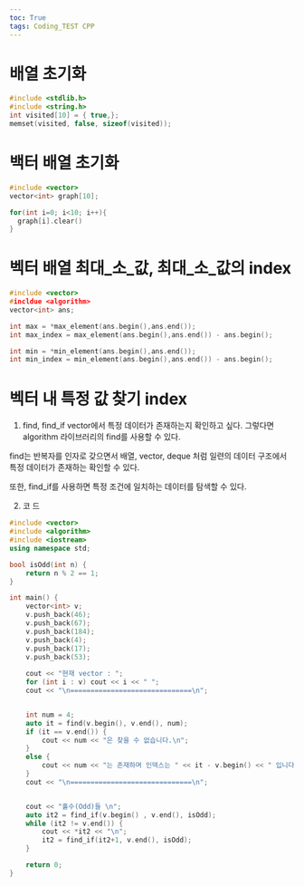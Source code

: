 ```yaml
---
toc: True
tags: Coding_TEST CPP
---
```


# 배열 초기화
```cpp
#include <stdlib.h>
#include <string.h>
int visited[10] = { true,};
memset(visited, false, sizeof(visited));
```

# 백터 배열 초기화
```cpp
#include <vector>
vector<int> graph[10];

for(int i=0; i<10; i++){
  graph[i].clear()
}
```

# 벡터 배열 최대_소_값, 최대_소_값의 index
```cpp
#include <vector>
#incldue <algorithm>
vector<int> ans;

int max = *max_element(ans.begin(),ans.end());
int max_index = max_element(ans.begin(),ans.end()) - ans.begin();

int min = *min_element(ans.begin(),ans.end());
int min_index = min_element(ans.begin(),ans.end()) - ans.begin();
```

# 벡터 내 특정 값 찾기 index

1. find, find_if
vector에서 특정 데이터가 존재하는지 확인하고 싶다.
그렇다면 algorithm 라이브러리의 find를 사용할 수 있다.

 
find는 반복자를 인자로 갖으면서 배열, vector, deque 처럼 일련의 데이터 구조에서 특정 데이터가 존재하는 확인할 수 있다.

 
또한, find_if를 사용하면 특정 조건에 일치하는 데이터를 탐색할 수 있다.

2. 코 드
   
```cpp
#include <vector>
#include <algorithm>
#include <iostream>
using namespace std;

bool isOdd(int n) {
    return n % 2 == 1;
}

int main() {
    vector<int> v;
    v.push_back(46);
    v.push_back(67);
    v.push_back(184);
    v.push_back(4);
    v.push_back(17);
    v.push_back(53);
    
    cout << "현재 vector : ";
    for (int i : v) cout << i << " ";
    cout << "\n==============================\n";


    int num = 4;
    auto it = find(v.begin(), v.end(), num);
    if (it == v.end()) {
        cout << num << "은 찾을 수 없습니다.\n";
    }
    else {
        cout << num << "는 존재하며 인덱스는 " << it - v.begin() << " 입니다.\n";
    }
    cout << "\n==============================\n";


    cout << "홀수(Odd)들 \n";
    auto it2 = find_if(v.begin() , v.end(), isOdd);
    while (it2 != v.end()) {
        cout << *it2 << "\n";
        it2 = find_if(it2+1, v.end(), isOdd);
    }

    return 0;
}
```

